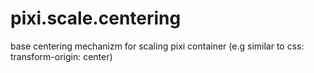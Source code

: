 # pixi.scale.centering
base centering mechanizm for scaling pixi container (e.g similar to css: transform-origin: center)
